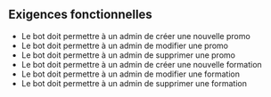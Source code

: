 ## Exigences fonctionnelles

- Le bot doit permettre à un admin de créer une nouvelle promo
- Le bot doit permettre à un admin de modifier une promo
- Le bot doit permettre à un admin de supprimer une promo
- Le bot doit permettre à un admin de créer une nouvelle formation
- Le bot doit permettre à un admin de modifier une formation
- Le bot doit permettre à un admin de supprimer une formation
